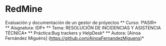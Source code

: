 # RedMine
Evaluación y documentación de un gestor de próyectos
** Curso: 1ºASIR*
** Aisgnatura: IDP*
** Tema: RESOLUCIÓN DE INCIDENCIAS Y ASISTENCIA TÉCNICA*
** Práctica:Bug trackers y HelpDesk*
** Autora: [Ainoa Fernández Miguéns] (https://github.com/AinoaFernandezMiguens)*
